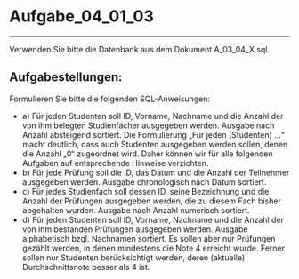# Aufgabe_04_01_03

---

Verwenden Sie bitte die Datenbank aus dem Dokument A_03_04_X.sql.

## Aufgabestellungen:

Formulieren Sie bitte die folgenden SQL-Anweisungen: 

- a) Für jeden Studenten soll ID, Vorname, Nachname und die Anzahl der von ihm belegten Studienfächer ausgegeben werden. Ausgabe nach Anzahl absteigend sortiert. Die Formulierung „Für jeden (Studenten) …“ macht deutlich, dass auch Studenten ausgegeben werden sollen, denen die Anzahl „0“ zugeordnet wird. Daher können wir für alle folgenden Aufgaben auf entsprechende Hinweise verzichten. 
- b) Für jede Prüfung soll die ID, das Datum und die Anzahl der Teilnehmer ausgegeben werden. Ausgabe chronologisch nach Datum sortiert.
- c) Für jedes Studienfach soll dessen ID, seine Bezeichnung und die Anzahl der Prüfungen ausgegeben werden, die zu diesem Fach bisher abgehalten wurden. Ausgabe nach Anzahl numerisch sortiert.
- d) Für jeden Studenten soll ID, Vorname, Nachname und die Anzahl der von ihm bestanden Prüfungen ausgegeben werden. Ausgabe alphabetisch bzgl. Nachnamen sortiert. Es sollen aber nur Prüfungen gezählt werden, in denen mindestens die Note 4 erreicht wurde. Ferner sollen nur Studenten berücksichtigt werden, deren (aktuelle) Durchschnittsnote besser als 4 ist. 
